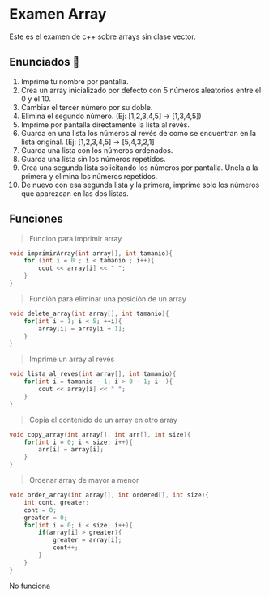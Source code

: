 # Examen Array

Este es el examen de c++ sobre arrays sin clase vector.

## Enunciados 📄

1. Imprime tu nombre por pantalla.
2. Crea un array inicializado por defecto con 5 números aleatorios entre el 0 y el 10.
3. Cambiar el tercer número por su doble.
4. Elimina el segundo número. (Ej: [1,2,3,4,5] -> [1,3,4,5])
5. Imprime por pantalla directamente la lista al revés.
6. Guarda en una lista los números al revés de como se encuentran en la lista original. (Ej: [1,2,3,4,5] -> [5,4,3,2,1]
7. Guarda una lista con los números ordenados.
8. Guarda una lista sin los números repetidos.
9. Crea una segunda lista solicitando los números por pantalla. Únela a la primera y elimina los números repetidos.
10. De nuevo con esa segunda lista y la primera, imprime solo los números que aparezcan en las dos listas.

## Funciones

> Funcion para imprimir array

```cpp
void imprimirArray(int array[], int tamanio){
    for (int i = 0 ; i < tamanio ; i++){
        cout << array[i] << " ";
    }
}
```

> Función para eliminar una posición de un array

```cpp
void delete_array(int array[], int tamanio){
    for(int i = 1; i < 5; ++i){
        array[i] = array[i + 1];
    }
}
```

> Imprime un array al revés

```cpp
void lista_al_reves(int array[], int tamanio){
    for(int i = tamanio - 1; i > 0 - 1; i--){
        cout << array[i] << " ";
    }
}
```

> Copia el contenido de un array en otro array

```cpp
void copy_array(int array[], int arr[], int size){
    for(int i = 0; i < size; i++){
        arr[i] = array[i];
    }
}
```

> Ordenar array de mayor a menor

```cpp
void order_array(int array[], int ordered[], int size){
    int cont, greater;
    cont = 0;
    greater = 0;
    for(int i = 0; i < size; i++){
        if(array[i] > greater){
            greater = array[i];
            cont++;
        }
    }
}
```

No funciona